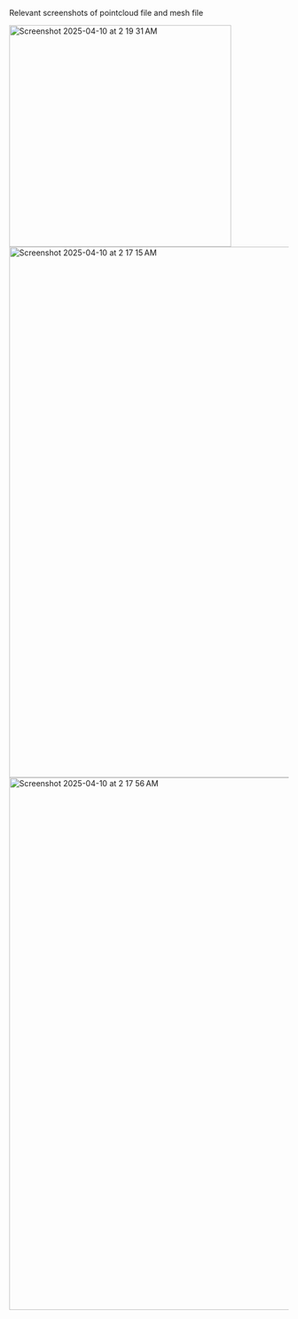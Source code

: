 Relevant screenshots of pointcloud file and mesh file


<img width="400" alt="Screenshot 2025-04-10 at 2 19 31 AM" src="https://github.com/user-attachments/assets/f44a103b-c32f-46fb-8181-344ff336351b" />
<img width="958" alt="Screenshot 2025-04-10 at 2 17 15 AM" src="https://github.com/user-attachments/assets/520e692c-6389-456b-9e5b-2dcc21575e78" />
<img width="961" alt="Screenshot 2025-04-10 at 2 17 56 AM" src="https://github.com/user-attachments/assets/b586404f-5666-42a3-aaf7-36d89f5b1441" />
